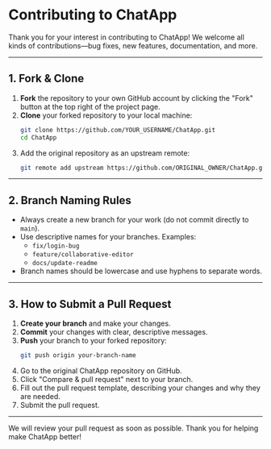 # Contributing to ChatApp

Thank you for your interest in contributing to ChatApp! We welcome all kinds of contributions—bug fixes, new features, documentation, and more.

---

## 1. Fork & Clone

1. **Fork** the repository to your own GitHub account by clicking the "Fork" button at the top right of the project page.
2. **Clone** your forked repository to your local machine:
   ```bash
   git clone https://github.com/YOUR_USERNAME/ChatApp.git
   cd ChatApp
   ```
3. Add the original repository as an upstream remote:
   ```bash
   git remote add upstream https://github.com/ORIGINAL_OWNER/ChatApp.git
   ```

---

## 2. Branch Naming Rules

- Always create a new branch for your work (do not commit directly to `main`).
- Use descriptive names for your branches. Examples:
  - `fix/login-bug`
  - `feature/collaborative-editor`
  - `docs/update-readme`
- Branch names should be lowercase and use hyphens to separate words.

---

## 3. How to Submit a Pull Request

1. **Create your branch** and make your changes.
2. **Commit** your changes with clear, descriptive messages.
3. **Push** your branch to your forked repository:
   ```bash
   git push origin your-branch-name
   ```
4. Go to the original ChatApp repository on GitHub.
5. Click "Compare & pull request" next to your branch.
6. Fill out the pull request template, describing your changes and why they are needed.
7. Submit the pull request.

---

We will review your pull request as soon as possible. Thank you for helping make ChatApp better!
